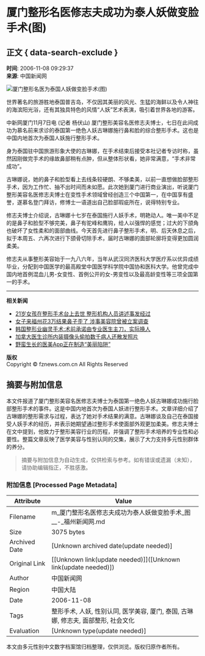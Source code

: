 # 厦门整形名医修志夫成功为泰人妖做变脸手术(图)

## 正文 { data-search-exclude }


**时间**: 2006-11-08 09:29:37  
**来源**: 中国新闻网  

![厦门整形名医为泰国人妖做变脸手术(图)](http://news.fznews.com.cn/newsimages/2006-11-8/U1366P1T1D11451148F21DT20061108005041.jpg)

世界著名的旅游胜地泰国普吉岛，不仅因其美丽的风光、生猛的海鲜以及令人神往的海滨阳光浴，还有其独具特色的风情“人妖”艺术表演，吸引着世界各地的游客。

中新网厦门11月7日电 (记者 杨伏山) 厦门整形美容名医修志夫博士，七日在此间成功为慕名前来求诊的泰国第一绝色人妖古琳娜施行鼻和脸的综合整形手术。这也是中国内地首次为泰国人妖施行整形手术。

身为泰国驻中国旅游形象大使的古琳娜，在手术结束后接受本社记者专访时称，虽然因刚做完手术的缘故鼻部稍有点肿，但从整体形状看，她非常满意，“手术非常成功”。

古琳娜说，她的鼻子和脸型看上去线条较硬朗、不够柔美，以前一直想做脸部整形手术，因为工作忙、抽不出时间而未如愿。此次她到厦门进行商业演出，听说厦门整形美容名医修志夫博士在变性手术领域曾经创造三个中国第一，在中国享有盛誉，遂慕名登门拜访，修博士一语道出自己脸部瑕疵所在，说得特别专业。

修志夫博士介绍说，古琳娜十七岁在泰国施行人妖手术，明艳动人。唯一美中不足的是鼻子和脸型不够完美，鼻子有驼峰和鹰钩，给人以强悍的感觉；过大的下颌角也破坏了女性柔和的面部曲线。今天首先进行鼻子整形手术，明、后天休息之后，拟于本周五、六再次进行下颌骨切除手术，届时古琳娜的面部轮廓将变得更加圆润柔美。

修志夫从事整形美容始于一九八六年，当年从武汉同济医科大学医疗系以优异成绩毕业，分配到中国医学的最高殿堂中国医学科学院中国协和医科大学。他曾完成中国内地首例混血儿男-女变性、首例公开的女-男变性以及最高龄变性等三项全国第一的手术。  

---

**相关新闻**  
- [21岁女孩在整形手术台上去世 整形机构人员讲述事发经过](http://m.fznews.com.cn/dsxw/20201021/5f8f84737303d.shtml)  
- [女子来福州花3万结果鼻子歪了 涉事美容院曾被立案调查](http://m.fznews.com.cn/fzsync/2020-08-06/1004332032498.shtml)  
- [韩国整形业幽灵手术:术前承诺由专业医生主刀，实际换人](http://m.fznews.com.cn/guoji/20200709/5f06958645044.shtml)  
- [加拿大医生诊所内装摄像头偷拍数千病人还散发照片](http://m.fznews.com.cn/dsxw/20200619/5eec642905d5f.shtml)  
- [野蛮生长的医美App正在制造“美丽陷阱”](http://m.fznews.com.cn/fzsync/2020-06-15/1110592015263.shtml)  

**版权**  
Copyright © fznews.com.cn All Rights Reserved
<!-- tcd_original_link https://m.fznews.com.cn/fujian/2006-11-8/20061180VF7UH0-RQ93153.shtml -->


## 摘要与附加信息

<!-- tcd_abstract -->
本文件报道了厦门整形美容名医修志夫博士为泰国第一绝色人妖古琳娜成功施行脸部整形手术的事件。这是中国内地首次为泰国人妖进行整形手术。文章详细介绍了古琳娜的整形需求与过程，表达了她对手术结果的满意。古琳娜谈及自己在泰国接受人妖手术的经历，并表示她期望通过整形手术使面部外观更加柔美。修志夫博士在文中提到，他致力于整形美容行业的历程，并强调了整形手术培养的专业性和必要性。整篇文章反映了医学美容与性别认同的交集，展示了大力支持多元性别群体的养分。
<!-- tcd_abstract_end -->

> 摘要与附加信息为自动生成，仅供检索与参考。如有错误或遗漏（未知），请协助编辑指正，不胜感激。

### 附加信息 [Processed Page Metadata]

| Attribute       | Value                                  |
|-----------------|----------------------------------------|
| Filename        | m_厦门整形名医修志夫成功为泰人妖做变脸手术_图__-_福州新闻网.md                             |
| Size            | 3075 bytes                           |
| Archived Date   | [Unknown archived date(update needed)]                             |
| Original Link   | [[Unknown link(update needed)]]([Unknown link(update needed)])                       |
| Author          | 中国新闻网                               |
| Region          | 中国大陆                               |
| Date            | 2006-11-08                                 |
| Tags            | 整形手术, 人妖, 性别认同, 医学美容, 厦门, 泰国, 古琳娜, 修志夫, 面部整形, 社会文化                                 |
| Evaluation            | [Unknown type(update needed)]                                 |
<!-- tcd_table_end -->

本文由多元性别中文数字档案馆归档整理，仅供浏览。版权归原作者所有。
